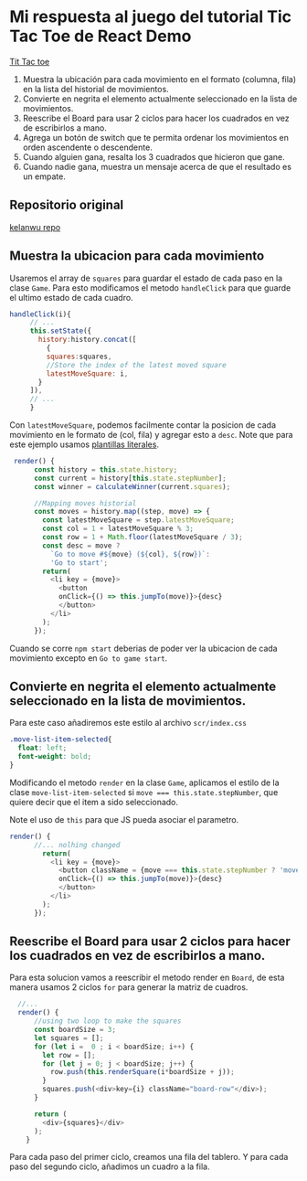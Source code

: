 #  Mi respuesta al juego del tutorial Tic Tac Toe de React Demo
[Tit Tac toe ](https://es.reactjs.org/tutorial/tutorial.html)

1. Muestra la ubicación para cada movimiento en el formato (columna, fila) en la lista del historial de movimientos.
2. Convierte en negrita el elemento actualmente seleccionado en la lista de movimientos.
3. Reescribe el Board para usar 2 ciclos para hacer los cuadrados en vez de escribirlos a mano.
4. Agrega un botón de switch que te permita ordenar los movimientos en orden ascendente o descendente.
5. Cuando alguien gana, resalta los 3 cuadrados que hicieron que gane.
6. Cuando nadie gana, muestra un mensaje acerca de que el resultado es un empate.

## Repositorio original
[kelanwu repo](https://github.com/kelanwu/react-tic-tac-toe.git)

## Muestra la ubicacion para cada movimiento
Usaremos el array de `squares` para guardar el estado de cada paso en la clase `Game`. Para esto modificamos el metodo `handleClick` para que guarde el ultimo estado de cada cuadro.


 ```javascript
handleClick(i){
      // ...
      this.setState({
        history:history.concat([
          {
          squares:squares,
          //Store the index of the latest moved square
          latestMoveSquare: i,
        }
      ]),
      // ...
      }
```
Con `latestMoveSquare`, podemos facilmente contar la posicion de cada movimiento en le formato de (col, fila) y agregar esto a `desc`. Note que para este ejemplo usamos [plantillas literales](https://developer.mozilla.org/es/docs/Web/JavaScript/Reference/Template_literals).

```javascript
 render() {
      const history = this.state.history;
      const current = history[this.state.stepNumber];
      const winner = calculateWinner(current.squares);

      //Mapping moves historial
      const moves = history.map((step, move) => {
        const latestMoveSquare = step.latestMoveSquare;
        const col = 1 + latestMoveSquare % 3;
        const row = 1 + Math.floor(latestMoveSquare / 3);
        const desc = move ? 
          `Go to move #${move} (${col}, ${row})`:
          'Go to start';
        return(
          <li key = {move}>
            <button 
            onClick={() => this.jumpTo(move)}>{desc}
            </button>
          </li>
        );
      });
```
Cuando se corre `npm start` deberias de poder ver la ubicacion de cada movimiento excepto en `Go to game start`.

## Convierte en negrita el elemento actualmente seleccionado en la lista de movimientos.
Para este caso añadiremos este estilo al archivo `scr/index.css`

```css
.move-list-item-selected{
  float: left;
  font-weight: bold;
}
```
Modificando el metodo `render` en la clase `Game`, aplicamos el estilo de la clase `move-list-item-selected` si `move === this.state.stepNumber`, que quiere decir que el item a sido seleccionado.

Note el uso de `this` para que JS pueda asociar el parametro.

```Javascript
render() {
      //... nolhing changed
        return(
          <li key = {move}>
            <button className = {move === this.state.stepNumber ? 'move-list-item-selected':''}
            onClick={() => this.jumpTo(move)}>{desc}
            </button>
          </li>
        );
      });
```

## Reescribe el Board para usar 2 ciclos para hacer los cuadrados en vez de escribirlos a mano.
Para esta solucion vamos a reescribir el metodo render en `Board`, de esta manera usamos 2 ciclos `for` para generar la matriz de cuadros.
```Javascript
  //...
  render() {
      //using two loop to make the squares
      const boardSize = 3;
      let squares = [];
      for (let i =  0 ; i < boardSize; i++) {
        let row = [];
        for (let j = 0; j < boardSize; j++) {
          row.push(this.renderSquare(i*boardSize + j));
        }
        squares.push(<div>key={i} className="board-row"</div>);
      }

      return (
        <div>{squares}</div>
      );
    }
```

Para cada paso del primer ciclo, creamos una fila del tablero. Y para cada paso del segundo ciclo, añadimos un cuadro a la fila.

